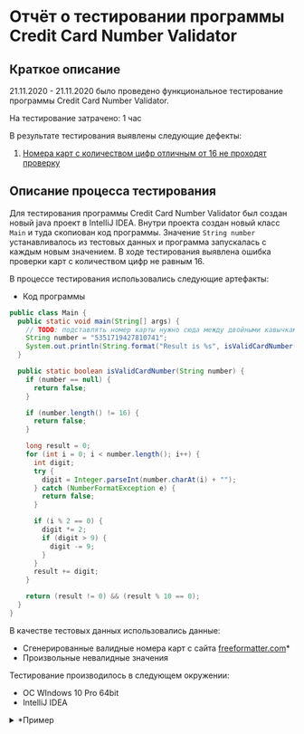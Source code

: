 # Отчёт о тестировании программы Credit Card Number Validator

## Краткое описание

21.11.2020 - 21.11.2020 было проведено функциональное тестирование программы Credit Card Number Validator.

На тестирование затрачено: 1 час

В результате тестирования выявлены следующие дефекты:
1. [Номера карт с количеством цифр отличным от 16 не проходят проверку](https://github.com/m-starilov/javaqa-01-task-2-Credit-Card-Number-Validator/issues/1)

## Описание процесса тестирования

Для тестирования программы Credit Card Number Validator был создан новый java проект в IntelliJ IDEA. Внутри проекта создан новый класс `Main` и туда скопиован код программы. Значение `String number` устанавливалось из тестовых данных и программа запускалась с каждым новым значением.
В ходе тестирования выявлена ошибка проверки карт с количеством цифр не равным 16.


В процессе тестирования использовались следующие артефакты:
* Код программы
```java
public class Main {
  public static void main(String[] args) {
    // TODO: подставлять номер карты нужно сюда между двойными кавычками, без пробелов
    String number = "5351719427810741";
    System.out.println(String.format("Result is %s", isValidCardNumber(number) ? "OK" : "FAIL"));
  }

  public static boolean isValidCardNumber(String number) {
    if (number == null) {
      return false;
    }

    if (number.length() != 16) {
      return false;
    }

    long result = 0;
    for (int i = 0; i < number.length(); i++) {
      int digit;
      try {
        digit = Integer.parseInt(number.charAt(i) + "");
      } catch (NumberFormatException e) {
        return false;
      }

      if (i % 2 == 0) {
        digit *= 2;
        if (digit > 9) {
          digit -= 9;
        }
      }
      result += digit;
    }

    return (result != 0) && (result % 10 == 0);
  }
}
```

В качестве тестовых данных использовались данные:
* Сгенерированные валидные номера карт с сайта [freeformatter.com](https://www.freeformatter.com/credit-card-number-generator-validator.html)*
* Произвольные невалидные значения

Тестирование производилось в следующем окружении:
*  ОС WIndows 10 Pro 64bit
*  IntelliJ IDEA

<details>
  <summary>*Пример</summary>

VISA:
* 4556787595108558
* 4539290574315833
* 4716871248372967172

MasterCard:
* 5253296323193463
* 5188542662602055
* 5487929203706651

American Express (AMEX):
* 370050344351439
* 345339756630956
* 349977373372001

Discover:
* 6011541949934738
* 6011548973868849
* 6011231733198524199

JCB:
* 3532167055512139
* 3535634547624795
* 3539412317418485524

Diners Club - North America:
* 5581500036518608
* 5417504782651670
* 5429484198720102

Diners Club - Carte Blanche:
* 30573226590511
* 30453005396549
* 30325346848828

Diners Club - International:
* 36789749107666
* 36947957293475
* 36743725475910

Maestro:
* 5020453930272576
* 0604896535253083
* 6761754815319957

Visa Electron:
* 4844066745177033
* 4844885750480481
* 4844986170867404

InstaPayment:
* 6394481810228729
* 6380804250697028
* 6376700511743716
</details>
